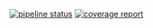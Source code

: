 [![pipeline status](https://gitlab.com/redmic-project/server/utils/badges/master/pipeline.svg)](https://gitlab.com/redmic-project/server/utils/commits/master) [![coverage report](https://gitlab.com/redmic-project/server/utils/badges/master/coverage.svg)](https://gitlab.com/redmic-project/server/utils/commits/master)